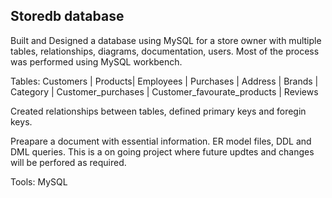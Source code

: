 ## Storedb database 

Built and Designed a database using MySQL for a  store owner with multiple tables, relationships, diagrams, documentation, users. 
Most of the process was performed using MySQL workbench.

Tables:
	Customers |
	Products| 
	Employees | 
	Purchases |
	Address | 
	Brands |
	Category |
	Customer_purchases |
	Customer_favourate_products |
	Reviews

Created relationships between tables, defined primary keys and foregin keys. 

Preapare a document with essential information. ER model files, DDL and DML queries. This is a on going project where future updtes and changes will be perfored as required. 
	
Tools: MySQL

